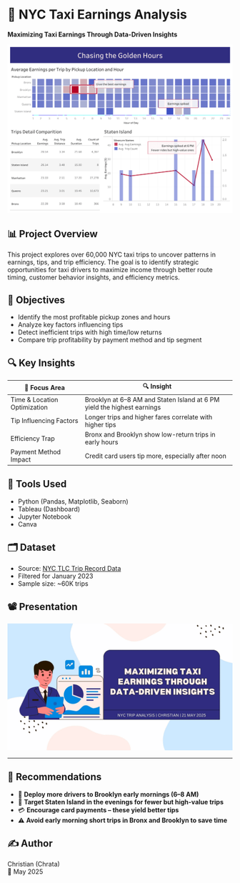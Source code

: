 # 🚕 NYC Taxi Earnings Analysis

**Maximizing Taxi Earnings Through Data-Driven Insights**

![dashboard](./input/images/dashboard.gif)

## 📊 Project Overview

This project explores over 60,000 NYC taxi trips to uncover patterns in earnings, tips, and trip efficiency. The goal is to identify strategic opportunities for taxi drivers to maximize income through better route timing, customer behavior insights, and efficiency metrics.

## 🎯 Objectives

* Identify the most profitable pickup zones and hours
* Analyze key factors influencing tips
* Detect inefficient trips with high time/low returns
* Compare trip profitability by payment method and tip segment

## 🔍 Key Insights

| 🔹 Focus Area                | 🔍 Insight                                                              |
| ---------------------------- | ----------------------------------------------------------------------- |
| Time & Location Optimization | Brooklyn at 6–8 AM and Staten Island at 6 PM yield the highest earnings |
| Tip Influencing Factors      | Longer trips and higher fares correlate with higher tips                |
| Efficiency Trap              | Bronx and Brooklyn show low-return trips in early hours                 |
| Payment Method Impact        | Credit card users tip more, especially after noon                       |

## 🧠 Tools Used

* Python (Pandas, Matplotlib, Seaborn)
* Tableau (Dashboard)
* Jupyter Notebook
* Canva


## 🗂️ Dataset

* Source: [NYC TLC Trip Record Data](https://www.nyc.gov/site/tlc/about/tlc-trip-record-data.page)
* Filtered for January 2023
* Sample size: \~60K trips

## 📽️ Presentation

![presentation](./input/images//presentation.gif)

---

## 📌 Recommendations

* 🚖 **Deploy more drivers to Brooklyn early mornings (6–8 AM)**
* 📍 **Target Staten Island in the evenings for fewer but high-value trips**
* 💳 **Encourage card payments – these yield better tips**
* ⚠️ **Avoid early morning short trips in Bronx and Brooklyn to save time**

## ✍️ Author

Christian (Chrata)\
📅 May 2025

